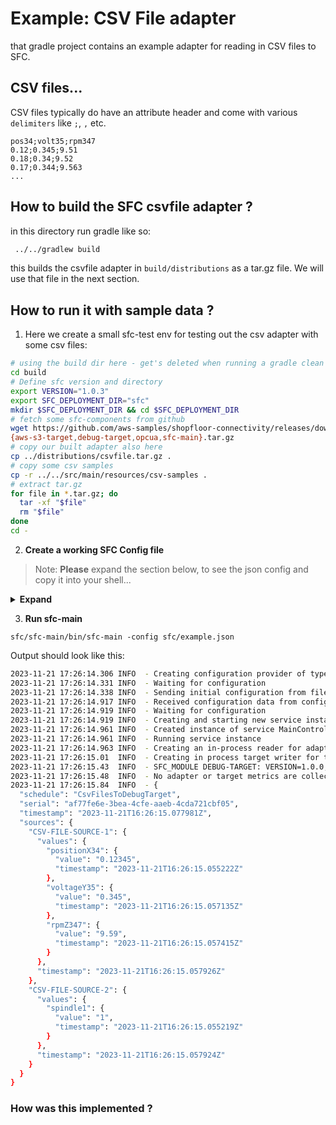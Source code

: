 Example: CSV File adapter
=========================

that gradle project contains an example adapter for reading in CSV files to SFC.

## CSV files...
CSV files typically do have an attribute header and come with various `delimiters` like `;`, `,` etc.

```csv
pos34;volt35;rpm347
0.12;0.345;9.51
0.18;0.34;9.52
0.17;0.344;9.563
...
```
## How to build the SFC csvfile adapter ?

in this directory run gradle like so:
```sh
 ../../gradlew build
```

this builds the csvfile adapter in `build/distributions` as a tar.gz file.
We will use that file in the next section. 

## How to run it with sample data ? 

1. Here we create a small sfc-test env for testing out the csv adapter with some csv files:
```sh
# using the build dir here - get's deleted when running a gradle clean
cd build
# Define sfc version and directory
export VERSION="1.0.3"
export SFC_DEPLOYMENT_DIR="sfc"
mkdir $SFC_DEPLOYMENT_DIR && cd $SFC_DEPLOYMENT_DIR
# fetch some sfc-components from github
wget https://github.com/aws-samples/shopfloor-connectivity/releases/download/v$VERSION/\
{aws-s3-target,debug-target,opcua,sfc-main}.tar.gz
# copy our built adapter also here
cp ../distributions/csvfile.tar.gz .
# copy some csv samples
cp -r ../../src/main/resources/csv-samples .
# extract tar.gz
for file in *.tar.gz; do
  tar -xf "$file"
  rm "$file"
done
cd -
```

2. **Create a working SFC Config file**

> Note: **Please** expand the section below, to see the json config and copy it into your shell...

<details>
  <summary><b>Expand</b></summary>

```shell
cat << EOF > $SFC_DEPLOYMENT_DIR/example.json
  {
  "AWSVersion": "2022-04-02",
  "Name": "OPCUA to S3, using in process source and targets",
  "Version": 1,
  "LogLevel": "Info",
  "ElementNames": {
    "Value": "value",
    "Timestamp": "timestamp",
    "Metadata": "metadata"
  },
  "Schedules": [
    {
      "Name": "CsvFilesToDebugTarget",
      "Interval": 5000,
      "Description": "Read data of CSV files every 5secs and send to Debug Output Target",
      "Active": true,
      "TimestampLevel": "Both",
      "Sources": {
        "CSV-FILE-SOURCE-1-PUMP23": ["*"],
        "CSV-FILE-SOURCE-2-MILL34": ["*"]
      },
      "Targets": [
        "DebugTarget"
      ]
    }
  ],
  "Sources": {
    "CSV-FILE-SOURCE-1-PUMP23": {
      "Name": "CSV-FILE-SOURCE-1",
      "ProtocolAdapter": "CSV-FILE-ADAPTER",
      "AdapterCsvFile": "CsvFile-1-pump23",
      "Channels": {
        "CsvColumnValue-1": {
          "Name": "positionX34",
          "ColName": "pos34",
          "ColIndex": 0
        },
        "CsvColumnValue-2": {
          "Name": "voltageY35",
          "ColName": "volt35",
          "ColIndex": 1
        },
        "CsvColumnValue-3": {
          "Name": "rpmZ347",
          "ColName": "rpm347",
          "ColIndex": 2
        }
      }
    },
    "CSV-FILE-SOURCE-2-MILL34": {
      "Name": "CSV-FILE-SOURCE-2",
      "ProtocolAdapter": "CSV-FILE-ADAPTER",
      "AdapterCsvFile": "CsvFile-2-mill34",
      "Channels": {
        "CsvColumnValue-1": {
          "Name": "spindle1",
          "ColName": "spindle1",
          "ColIndex": 0
        }
      }
    }
  },
  "Targets": {
    "DebugTarget": {
      "Active": true,
      "TargetType": "DEBUG-TARGET"
    }
  },
  "TargetTypes": {
    "DEBUG-TARGET": {
      "JarFiles": [
        "${SFC_DEPLOYMENT_DIR}/debug-target/lib"
      ],
      "FactoryClassName": "com.amazonaws.sfc.debugtarget.DebugTargetWriter"
    }
  },
  "AdapterTypes": {
    "CSVFILE": {
      "JarFiles": [
        "${SFC_DEPLOYMENT_DIR}/csvfile/lib"
      ],
      "FactoryClassName": "com.amazonaws.sfc.csvfile.CsvFileAdapter"
    }
  },
  "ProtocolAdapters": {
    "CSV-FILE-ADAPTER": {
      "AdapterType": "CSVFILE",
      "CsvFiles": {
        "CsvFile-1-pump23": {
          "FilePath":"${SFC_DEPLOYMENT_DIR}//csv-samples//test-having3-channels.csv",
          "Delimiter": ";",
          "LinesToSkip": 1,
          "MaxRowsPerRead": 1
        },
        "CsvFile-2-mill34": {
          "FilePath":"${SFC_DEPLOYMENT_DIR}//csv-samples//test-channels.csv",
          "Delimiter": ";",
          "LinesToSkip": 1,
          "MaxRowsPerRead": 1
        }
      }
    }
  }
}
EOF
```
</details>

3. **Run sfc-main**

```shell
sfc/sfc-main/bin/sfc-main -config sfc/example.json
```

Output should look like this:

```sh
2023-11-21 17:26:14.306 INFO  - Creating configuration provider of type ConfigProvider
2023-11-21 17:26:14.331 INFO  - Waiting for configuration
2023-11-21 17:26:14.338 INFO  - Sending initial configuration from file "example.json"
2023-11-21 17:26:14.917 INFO  - Received configuration data from config provider
2023-11-21 17:26:14.919 INFO  - Waiting for configuration
2023-11-21 17:26:14.919 INFO  - Creating and starting new service instance
2023-11-21 17:26:14.961 INFO  - Created instance of service MainControllerService
2023-11-21 17:26:14.961 INFO  - Running service instance
2023-11-21 17:26:14.963 INFO  - Creating an in-process reader for adapter "CSV-FILE-ADAPTER" of protocol adapter type CSVFILE
2023-11-21 17:26:15.01  INFO  - Creating in process target writer for target ID DebugTarget
2023-11-21 17:26:15.43  INFO  - SFC_MODULE DEBUG-TARGET: VERSION=1.0.0, SFC_CORE_VERSION=1.0.3, SFC_IPC_VERSION=1.0.3, BUILD_DATE=2023-11-15
2023-11-21 17:26:15.48  INFO  - No adapter or target metrics are collected
2023-11-21 17:26:15.84  INFO  - {
  "schedule": "CsvFilesToDebugTarget",
  "serial": "af77fe6e-3bea-4cfe-aaeb-4cda721cbf05",
  "timestamp": "2023-11-21T16:26:15.077981Z",
  "sources": {
    "CSV-FILE-SOURCE-1": {
      "values": {
        "positionX34": {
          "value": "0.12345",
          "timestamp": "2023-11-21T16:26:15.055222Z"
        },
        "voltageY35": {
          "value": "0.345",
          "timestamp": "2023-11-21T16:26:15.057135Z"
        },
        "rpmZ347": {
          "value": "9.59",
          "timestamp": "2023-11-21T16:26:15.057415Z"
        }
      },
      "timestamp": "2023-11-21T16:26:15.057926Z"
    },
    "CSV-FILE-SOURCE-2": {
      "values": {
        "spindle1": {
          "value": "1",
          "timestamp": "2023-11-21T16:26:15.055219Z"
        }
      },
      "timestamp": "2023-11-21T16:26:15.057924Z"
    }
  }
}
```


### How was this implemented ?



